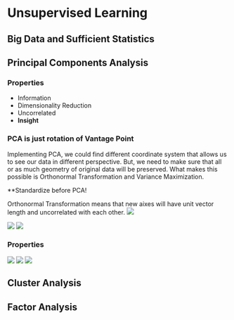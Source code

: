 # Unsupervised Learning

## Big Data and Sufficient Statistics


## Principal Components Analysis

### Properties
 - Information 
 - Dimensionality Reduction
 - Uncorrelated
 - **Insight**

### PCA is just rotation of Vantage Point
Implementing PCA, we could find different coordinate system that allows us to see our data in different perspective. 
But, we need to make sure that all or as much geometry of original data will be preserved. 
What makes this possible is Orthonormal Transformation and Variance Maximization. 

**Standardize before PCA!

Orthonormal Transformation means that new aixes will have unit vector length and uncorrelated with each other. 
<img src="https://latex.codecogs.com/svg.image?&space;\textrm{The&space;orthonormal&space;Transformation&space;of&space;}\mathbf{X}\textrm{&space;is&space;}\mathbf{XM}">

<img src="https://latex.codecogs.com/svg.image?\textrm{Unit&space;Vector:&space;}\left\|U\right\|=\sqrt{v_1^2&plus;v_2^2&plus;...&plus;v_n^2}=1"> 

<img src="https://latex.codecogs.com/svg.image?&space;\textrm{Orthogonal&space;Vectors:&space;}&space;\textbf{u}\cdot\textbf{v}=0">


### Properties
<img src="https://latex.codecogs.com/svg.image?\mathbf{MM}^T=\mathbf{I}_P&space;">
<img src="https://latex.codecogs.com/svg.image?\mathbf{M}^{-1}=\mathbf{M}^T&space;">
<img src="https://latex.codecogs.com/svg.image?\textbf{EigenValue:&space;Sum&space;of&space;Squared&space;Loadings&space;=&space;}\left\|\boldsymbol{u}\right\|^2">


## Cluster Analysis

## Factor Analysis

